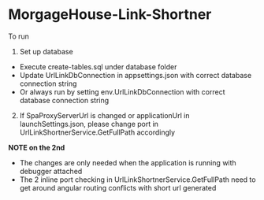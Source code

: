 # MorgageHouse-Link-Shortner

To run
1. Set up database
- Execute create-tables.sql under database folder
- Update UrlLinkDbConnection in appsettings.json with correct database connection string
- Or always run by setting env.UrlLinkDbConnection with correct database connection string
2. If SpaProxyServerUrl is changed or applicationUrl in launchSettings.json, please change port in UrlLinkShortnerService.GetFullPath accordingly


**NOTE on the 2nd** 
- The changes are only needed when the application is running with debugger attached
- The 2 inline port checking in UrlLinkShortnerService.GetFullPath need to get around angular routing conflicts with short url generated

